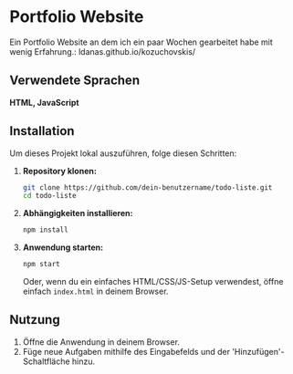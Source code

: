 
# Portfolio Website

Ein Portfolio Website an dem ich ein paar Wochen gearbeitet habe mit wenig Erfahrung.: ldanas.github.io/kozuchovskis/

## Verwendete Sprachen

**HTML, JavaScript**

## Installation

Um dieses Projekt lokal auszuführen, folge diesen Schritten:

1. **Repository klonen:**
   ```bash
   git clone https://github.com/dein-benutzername/todo-liste.git
   cd todo-liste
   ```

2. **Abhängigkeiten installieren:**
   ```bash
   npm install
   ```

3. **Anwendung starten:**
   ```bash
   npm start
   ```

   Oder, wenn du ein einfaches HTML/CSS/JS-Setup verwendest, öffne einfach `index.html` in deinem Browser.

## Nutzung

1. Öffne die Anwendung in deinem Browser.
2. Füge neue Aufgaben mithilfe des Eingabefelds und der 'Hinzufügen'-Schaltfläche hinzu.
